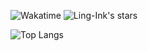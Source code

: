 ![Wakatime](https://wakatime.com/badge/user/2c914ed8-2bb9-439d-8562-21f7e273b40d.svg?style=flat-square)
![Ling-Ink's stars](https://img.shields.io/github/stars/Ling-Ink?style=flat-square&logo=github)

![Top Langs](https://github-readme-stats-ten-chi-39.vercel.app/api/top-langs/?username=Ling-Ink&theme=transparent&layout=compact&exclude_repo=vsftpd-2.3.4-infected,ClashForAndroid,GuiEngine,Re-WearBili,deepl-proxy,github-readme-stats,ManticoreKit)
